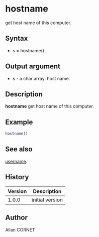 

# hostname

get host name of this computer.

## Syntax

- s = hostname()

## Output argument

 - s - a char array: host name.

## Description


  <p><b>hostname</b> get host name of this computer.</p>


## Example

```matlab
hostname()
```

## See also

[username](username.md).
## History

|Version|Description|
|------|------|
|1.0.0|initial version|


## Author

Allan CORNET



